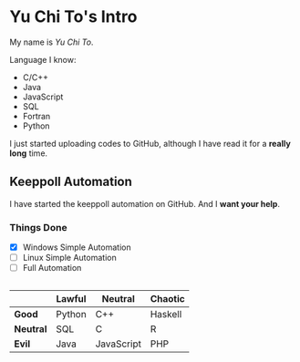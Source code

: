 # Yu Chi To's Intro

My name is _Yu Chi To_.

Language I know:

*	C/C++
*	Java
*	JavaScript
*	SQL
*	Fortran
*	Python

I just started uploading codes to GitHub, although I have read it for a **really long** time.

## Keeppoll Automation
I have started the keeppoll automation on GitHub. And I **want your help**.
### Things Done
- [X] Windows Simple Automation
- [ ] Linux Simple Automation
- [ ] Full Automation
##
|             | Lawful | Neutral    | Chaotic |
|-------------|--------|------------|---------|
| **Good**    | Python | C++        | Haskell |
| **Neutral** | SQL    | C          | R       |
| **Evil**    | Java   | JavaScript | PHP     |

